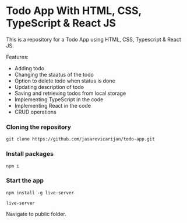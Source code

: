 # Todo App With HTML, CSS, TypeScript & React JS

This is a repository for a Todo App using HTML, CSS, Typescript & React JS.

Features:

- Adding todo
- Changing the staatus of the todo
- Option to delete todo when status is done
- Updating description of todo
- Saving and retrieving todos from local storage
- Implementing TypeScript in the code
- Implementing React in the code
- CRUD operations

### Cloning the repository

```shell
git clone https://github.com/jasarevicarijan/todo-app.git
```

### Install packages

```shell
npm i
```

### Start the app

```shell
npm install -g live-server
```
```shell
live-server
```
Navigate to public folder.